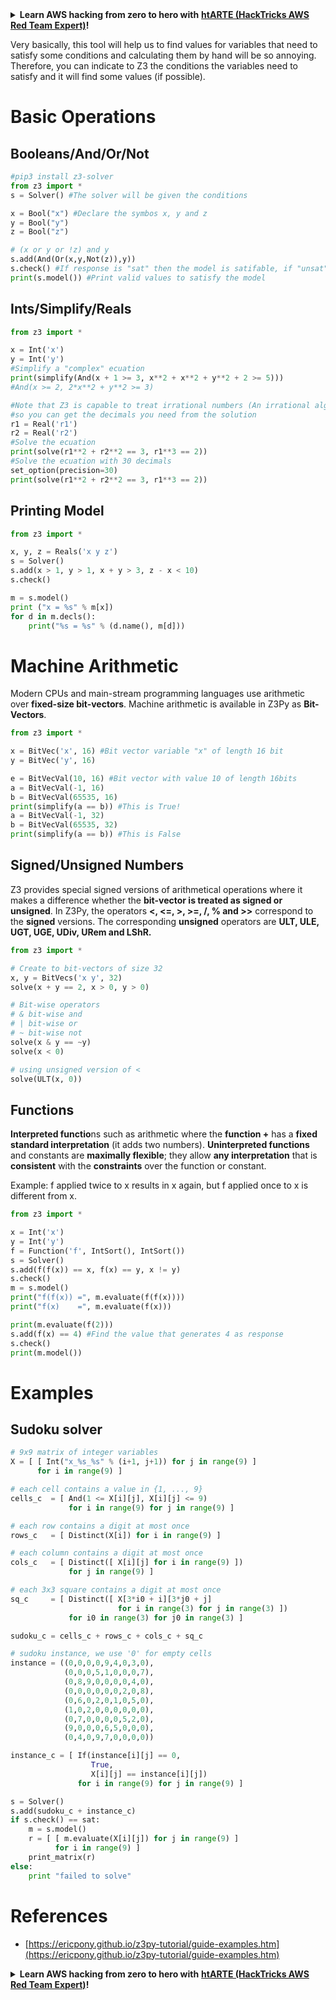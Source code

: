 

<details>

<summary><strong>Learn AWS hacking from zero to hero with</strong> <a href="https://training.hacktricks.xyz/courses/arte"><strong>htARTE (HackTricks AWS Red Team Expert)</strong></a><strong>!</strong></summary>

Other ways to support HackTricks:

* If you want to see your **company advertised in HackTricks** or **download HackTricks in PDF** Check the [**SUBSCRIPTION PLANS**](https://github.com/sponsors/carlospolop)!
* Get the [**official PEASS & HackTricks swag**](https://peass.creator-spring.com)
* Discover [**The PEASS Family**](https://opensea.io/collection/the-peass-family), our collection of exclusive [**NFTs**](https://opensea.io/collection/the-peass-family)
* **Join the** 💬 [**Discord group**](https://discord.gg/hRep4RUj7f) or the [**telegram group**](https://t.me/peass) or **follow** me on **Twitter** 🐦 [**@carlospolopm**](https://twitter.com/carlospolopm)**.**
* **Share your hacking tricks by submitting PRs to the** [**HackTricks**](https://github.com/carlospolop/hacktricks) and [**HackTricks Cloud**](https://github.com/carlospolop/hacktricks-cloud) github repos.

</details>


Very basically, this tool will help us to find values for variables that need to satisfy some conditions and calculating them by hand will be so annoying. Therefore, you can indicate to Z3 the conditions the variables need to satisfy and it will find some values (if possible).

# Basic Operations

## Booleans/And/Or/Not

```python
#pip3 install z3-solver
from z3 import *
s = Solver() #The solver will be given the conditions

x = Bool("x") #Declare the symbos x, y and z
y = Bool("y")
z = Bool("z")

# (x or y or !z) and y
s.add(And(Or(x,y,Not(z)),y))
s.check() #If response is "sat" then the model is satifable, if "unsat" something is wrong
print(s.model()) #Print valid values to satisfy the model
```

## Ints/Simplify/Reals

```python
from z3 import *

x = Int('x')
y = Int('y')
#Simplify a "complex" ecuation
print(simplify(And(x + 1 >= 3, x**2 + x**2 + y**2 + 2 >= 5)))
#And(x >= 2, 2*x**2 + y**2 >= 3)

#Note that Z3 is capable to treat irrational numbers (An irrational algebraic number is a root of a polynomial with integer coefficients. Internally, Z3 represents all these numbers precisely.)
#so you can get the decimals you need from the solution
r1 = Real('r1')
r2 = Real('r2')
#Solve the ecuation
print(solve(r1**2 + r2**2 == 3, r1**3 == 2))
#Solve the ecuation with 30 decimals
set_option(precision=30)
print(solve(r1**2 + r2**2 == 3, r1**3 == 2))
```

## Printing Model

```python
from z3 import *

x, y, z = Reals('x y z')
s = Solver()
s.add(x > 1, y > 1, x + y > 3, z - x < 10)
s.check()

m = s.model()
print ("x = %s" % m[x])
for d in m.decls():
    print("%s = %s" % (d.name(), m[d]))
```

# Machine Arithmetic

Modern CPUs and main-stream programming languages use arithmetic over **fixed-size bit-vectors**. Machine arithmetic is available in Z3Py as **Bit-Vectors**.

```python
from z3 import *

x = BitVec('x', 16) #Bit vector variable "x" of length 16 bit
y = BitVec('y', 16)

e = BitVecVal(10, 16) #Bit vector with value 10 of length 16bits
a = BitVecVal(-1, 16)
b = BitVecVal(65535, 16)
print(simplify(a == b)) #This is True!
a = BitVecVal(-1, 32)
b = BitVecVal(65535, 32)
print(simplify(a == b)) #This is False
```

## Signed/Unsigned Numbers

Z3 provides special signed versions of arithmetical operations where it makes a difference whether the **bit-vector is treated as signed or unsigned**. In Z3Py, the operators **<, <=, >, >=, /, % and >>** correspond to the **signed** versions. The corresponding **unsigned** operators are **ULT, ULE, UGT, UGE, UDiv, URem and LShR.**

```python
from z3 import *

# Create to bit-vectors of size 32
x, y = BitVecs('x y', 32)
solve(x + y == 2, x > 0, y > 0)

# Bit-wise operators
# & bit-wise and
# | bit-wise or
# ~ bit-wise not
solve(x & y == ~y)
solve(x < 0)

# using unsigned version of < 
solve(ULT(x, 0))
```

## Functions

**Interpreted functio**ns such as arithmetic where the **function +** has a **fixed standard interpretation** (it adds two numbers). **Uninterpreted functions** and constants are **maximally flexible**; they allow **any interpretation** that is **consistent** with the **constraints** over the function or constant.

Example: f applied twice to x results in x again, but f applied once to x is different from x.

```python
from z3 import *

x = Int('x')
y = Int('y')
f = Function('f', IntSort(), IntSort())
s = Solver()
s.add(f(f(x)) == x, f(x) == y, x != y)
s.check()
m = s.model()
print("f(f(x)) =", m.evaluate(f(f(x))))
print("f(x)    =", m.evaluate(f(x)))

print(m.evaluate(f(2)))
s.add(f(x) == 4) #Find the value that generates 4 as response
s.check()
print(m.model())
```

# Examples

## Sudoku solver

```python
# 9x9 matrix of integer variables
X = [ [ Int("x_%s_%s" % (i+1, j+1)) for j in range(9) ]
      for i in range(9) ]

# each cell contains a value in {1, ..., 9}
cells_c  = [ And(1 <= X[i][j], X[i][j] <= 9)
             for i in range(9) for j in range(9) ]

# each row contains a digit at most once
rows_c   = [ Distinct(X[i]) for i in range(9) ]

# each column contains a digit at most once
cols_c   = [ Distinct([ X[i][j] for i in range(9) ])
             for j in range(9) ]

# each 3x3 square contains a digit at most once
sq_c     = [ Distinct([ X[3*i0 + i][3*j0 + j]
                        for i in range(3) for j in range(3) ])
             for i0 in range(3) for j0 in range(3) ]

sudoku_c = cells_c + rows_c + cols_c + sq_c

# sudoku instance, we use '0' for empty cells
instance = ((0,0,0,0,9,4,0,3,0),
            (0,0,0,5,1,0,0,0,7),
            (0,8,9,0,0,0,0,4,0),
            (0,0,0,0,0,0,2,0,8),
            (0,6,0,2,0,1,0,5,0),
            (1,0,2,0,0,0,0,0,0),
            (0,7,0,0,0,0,5,2,0),
            (9,0,0,0,6,5,0,0,0),
            (0,4,0,9,7,0,0,0,0))

instance_c = [ If(instance[i][j] == 0,
                  True,
                  X[i][j] == instance[i][j])
               for i in range(9) for j in range(9) ]

s = Solver()
s.add(sudoku_c + instance_c)
if s.check() == sat:
    m = s.model()
    r = [ [ m.evaluate(X[i][j]) for j in range(9) ]
          for i in range(9) ]
    print_matrix(r)
else:
    print "failed to solve"
```

# References

* [https://ericpony.github.io/z3py-tutorial/guide-examples.htm](https://ericpony.github.io/z3py-tutorial/guide-examples.htm)


<details>

<summary><strong>Learn AWS hacking from zero to hero with</strong> <a href="https://training.hacktricks.xyz/courses/arte"><strong>htARTE (HackTricks AWS Red Team Expert)</strong></a><strong>!</strong></summary>

Other ways to support HackTricks:

* If you want to see your **company advertised in HackTricks** or **download HackTricks in PDF** Check the [**SUBSCRIPTION PLANS**](https://github.com/sponsors/carlospolop)!
* Get the [**official PEASS & HackTricks swag**](https://peass.creator-spring.com)
* Discover [**The PEASS Family**](https://opensea.io/collection/the-peass-family), our collection of exclusive [**NFTs**](https://opensea.io/collection/the-peass-family)
* **Join the** 💬 [**Discord group**](https://discord.gg/hRep4RUj7f) or the [**telegram group**](https://t.me/peass) or **follow** me on **Twitter** 🐦 [**@carlospolopm**](https://twitter.com/carlospolopm)**.**
* **Share your hacking tricks by submitting PRs to the** [**HackTricks**](https://github.com/carlospolop/hacktricks) and [**HackTricks Cloud**](https://github.com/carlospolop/hacktricks-cloud) github repos.

</details>


